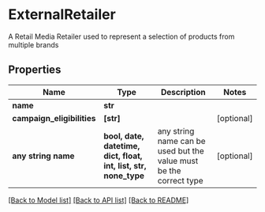 # ExternalRetailer

A Retail Media Retailer used to represent a selection of products from multiple brands

## Properties
Name | Type | Description | Notes
------------ | ------------- | ------------- | -------------
**name** | **str** |  | 
**campaign_eligibilities** | **[str]** |  | [optional] 
**any string name** | **bool, date, datetime, dict, float, int, list, str, none_type** | any string name can be used but the value must be the correct type | [optional]

[[Back to Model list]](../README.md#documentation-for-models) [[Back to API list]](../README.md#documentation-for-api-endpoints) [[Back to README]](../README.md)


